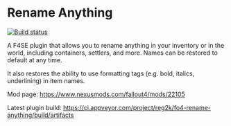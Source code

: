 # Rename Anything
[![Build status](https://ci.appveyor.com/api/projects/status/github/reg2k/fo4-rename-anything?branch=master&svg=true)](https://ci.appveyor.com/project/reg2k/fo4-rename-anything)

A F4SE plugin that allows you to rename anything in your inventory or in the world, including containers, settlers, and more. Names can be restored to default at any time.

It also restores the ability to use formatting tags (e.g. bold, italics, underlining) in item names.

Mod page: https://www.nexusmods.com/fallout4/mods/22105

Latest plugin build:
https://ci.appveyor.com/project/reg2k/fo4-rename-anything/build/artifacts